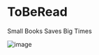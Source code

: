 # ToBeRead
Small Books Saves Big Times

![image](https://user-images.githubusercontent.com/26360031/190886689-cf01d4d9-88c7-4010-a645-abdd89157f32.png)
